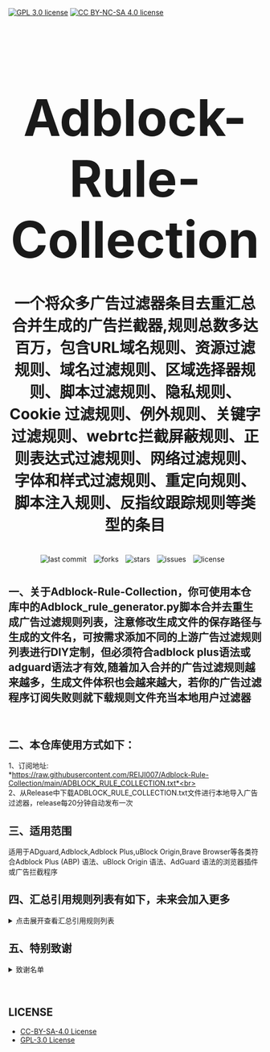 [![GPL 3.0 license](https://img.shields.io/badge/License-GPL%20v3-blue.svg)](https://github.com/REIJI007/Adblock-Rule-Collection/blob/main/LICENSE-GPL3.0)
[![CC BY-NC-SA 4.0 license](https://img.shields.io/badge/License-CC%20BY--NC--SA%204.0-lightgrey.svg)](https://github.com/REIJI007/Adblock-Rule-Collection/blob/main/LICENSE-CC%20BY-NC-SA%204.0)
<!-- 居中的大标题 -->
<h1 align="center" style="font-size: 100px; margin-bottom: 40px;">Adblock-Rule-Collection</h1>

<!-- 居中的副标题 -->
<h2 align="center" style="font-size: 30px; margin-bottom: 40px;">一个将众多广告过滤器条目去重汇总合并生成的广告拦截器,规则总数多达百万，包含URL域名规则、资源过滤规则、域名过滤规则、区域选择器规则、脚本过滤规则、隐私规则、Cookie 过滤规则、例外规则、关键字过滤规则、webrtc拦截屏蔽规则、正则表达式过滤规则、网络过滤规则、字体和样式过滤规则、重定向规则、脚本注入规则、反指纹跟踪规则等类型的条目</h2>

<!-- 徽章（根据需要调整） -->
<p align="center" style="margin-bottom: 40px;">
    <img src="https://img.shields.io/badge/last%20commit-today-brightgreen" alt="last commit" style="margin-right: 10px;">
    <img src="https://img.shields.io/github/forks/REIJI007/Adblock-Rule-Collection" alt="forks" style="margin-right: 10px;">
    <img src="https://img.shields.io/github/stars/REIJI007/Adblock-Rule-Collection" alt="stars" style="margin-right: 10px;">
    <img src="https://img.shields.io/github/issues/REIJI007/Adblock-Rule-Collection" alt="issues" style="margin-right: 10px;">
    <img src="https://img.shields.io/github/license/REIJI007/Adblock-Rule-Collection" alt="license" style="margin-right: 10px;">
</p>


## 一、关于Adblock-Rule-Collection，你可使用本仓库中的Adblock_rule_generator.py脚本合并去重生成广告过滤规则列表，注意修改生成文件的保存路径与生成的文件名，可按需求添加不同的上游广告过滤规则列表进行DIY定制，但必须符合adblock plus语法或adguard语法才有效,随着加入合并的广告过滤规则越来越多，生成文件体积也会越来越大，若你的广告过滤程序订阅失败则就下载规则文件充当本地用户过滤器

<br>

## 二、本仓库使用方式如下：
1、订阅地址: <br> *https://raw.githubusercontent.com/REIJI007/Adblock-Rule-Collection/main/ADBLOCK_RULE_COLLECTION.txt*<br>
<br>
2、从Release中下载ADBLOCK_RULE_COLLECTION.txt文件进行本地导入广告过滤器，release每20分钟自动发布一次
<br>

## 三、适用范围
适用于ADguard,Adblock,Adblock Plus,uBlock Origin,Brave Browser等各类符合Adblock Plus (ABP) 语法、uBlock Origin 语法、AdGuard 语法的浏览器插件或广告拦截程序
<br>


## 四、汇总引用规则列表有如下，未来会加入更多
<details>
  <summary>点击展开查看汇总引用规则列表</summary>

1. **Anti-ad for adguard**  
   *https://anti-ad.net/adguard.txt*<br>

2. **Anti-ad-Easylist**  
   *https://anti-ad.net/easylist.txt*<br>

3. **EasyList**  
   *https://easylist.to/easylist/easylist.txt*<br>

4. **EasyList — first-party servers**  
   *https://raw.githubusercontent.com/easylist/easylist/master/easylist/easylist_adservers.txt*<br>

5. **EasyList — third-party servers**  
   *https://raw.githubusercontent.com/easylist/easylist/master/easylist/easylist_thirdparty.txt*<br>

6. **EasyList Privacy**  
   *https://easylist.to/easylist/easyprivacy.txt*<br>

7. **EasyList Privacy — trackingservers**  
   *https://raw.githubusercontent.com/easylist/easylist/master/easyprivacy/easyprivacy_trackingservers.txt*<br>

8. **EasyPrivacy — third-party trackers**  
   *https://raw.githubusercontent.com/easylist/easylist/master/easyprivacy/easyprivacy_thirdparty.txt*<br>

9. **EasyPrivacy — third-party international trackers**  
   *https://raw.githubusercontent.com/easylist/easylist/master/easyprivacy/easyprivacy_thirdparty_international.txt*<br>

10. **Easylist Cookie List**  
    *https://secure.fanboy.co.nz/fanboy-cookiemonster.txt*<br>

11. **EasyList China**  
    *https://raw.githubusercontent.com/easylist/easylistchina/master/easylistchina.txt*<br>

12. **Fanboy's Annoyance List**  
    *https://secure.fanboy.co.nz/fanboy-annoyance.txt*<br>

13. **Fanboy's Social Blocking List**  
    *https://easylist.to/easylist/fanboy-social.txt*<br>

14. **CJX's Annoyance List**  
    *https://raw.githubusercontent.com/cjx82630/cjxlist/master/cjx-annoyance.txt*<br>

15. **CJX's EasyList Lite**  
    *https://raw.githubusercontent.com/cjx82630/cjxlist/master/cjxlist.txt*<br>

16. **CJX's uBlock list**  
    *https://raw.githubusercontent.com/cjx82630/cjxlist/master/cjx-ublock.txt*<br>

17. **uniartisan's Adblock List Plus**  
    *https://raw.githubusercontent.com/uniartisan/adblock_list/master/adblock_plus.txt*<br>

18. **uniartisan's Privacy List**  
    *https://raw.githubusercontent.com/uniartisan/adblock_list/master/adblock_privacy.txt*<br>

19. **AdRules AdBlock List Plus**  
    *https://raw.githubusercontent.com/Cats-Team/AdRules/main/adblock_plus.txt*<br>

20. **AdRules DNS List**  
    *https://raw.githubusercontent.com/Cats-Team/AdRules/main/dns.txt*<br>

21. **AdBlock DNS**  
    *https://raw.githubusercontent.com/217heidai/adblockfilters/main/rules/adblockdns.txt*<br>

22. **AdBlock Filter**  
    *https://raw.githubusercontent.com/217heidai/adblockfilters/main/rules/adblockfilters.txt*<br>

23. **GOODBYEADS**  
    *https://raw.githubusercontent.com/8680/GOODBYEADS/master/rules.txt*<br>

24. **GOODBYEADS-DNS**  
    *https://raw.githubusercontent.com/8680/GOODBYEADS/master/dns.txt*<br>

25. **GOODBYEADS-allow**  
    *https://raw.githubusercontent.com/8680/GOODBYEADS/master/allow.txt*<br>

26. **AWAvenue-Ads-Rule**  
    *https://raw.githubusercontent.com/TG-Twilight/AWAvenue-Ads-Rule/main/AWAvenue-Ads-Rule.txt*<br>

27. **Bibaiji's ad-rules**  
    *https://raw.githubusercontent.com/Bibaiji/ad-rules/main/rule/ad-rules.txt*<br>

28. **uBlock filters**  
    *https://raw.githubusercontent.com/uBlockOrigin/uAssets/master/filters/filters.txt*<br>

29. **uBlock privacy filter**  
    *https://raw.githubusercontent.com/uBlockOrigin/uAssets/master/filters/privacy.txt*<br>

30. **uBlock mobile filter**  
    *https://raw.githubusercontent.com/uBlockOrigin/uAssets/master/filters/filters-mobile.txt*<br>

31. **uBlock Badware risks filter**  
    *https://raw.githubusercontent.com/uBlockOrigin/uAssets/master/filters/badware.txt*<br>

32. **uBlock Annoyances-Cookies filter**  
    *https://raw.githubusercontent.com/uBlockOrigin/uAssets/master/filters/annoyances-cookies.txt*<br>

33. **uBlock Annoyances-others filter**  
    *https://raw.githubusercontent.com/uBlockOrigin/uAssets/master/filters/annoyances-others.txt*<br>

34. **uBlock Unbreak filter**  
    *https://raw.githubusercontent.com/uBlockOrigin/uAssets/master/filters/unbreak.txt*<br>

35. **AdGuard Base filter cryptominers**  
    *https://raw.githubusercontent.com/AdguardTeam/AdguardFilters/master/BaseFilter/sections/cryptominers.txt*<br>

36. **AdGuard Exclusion rules**  
    *https://raw.githubusercontent.com/AdguardTeam/AdGuardSDNSFilter/master/Filters/exclusions.txt*<br>

37. **AdGuard Exception rules**  
    *https://raw.githubusercontent.com/AdguardTeam/AdGuardSDNSFilter/master/Filters/exceptions.txt*<br>

38. **AdGuardSDNSFilter**  
    *https://raw.githubusercontent.com/AdguardTeam/AdGuardSDNSFilter/master/Filters/rules.txt*<br>

39. **Adgurd Base filter**  
    *https://raw.githubusercontent.com/AdguardTeam/FiltersRegistry/master/filters/filter_2_Base/filter.txt*<br>

40. **AdGuard Base filter — first-party servers**  
    *https://raw.githubusercontent.com/AdguardTeam/AdguardFilters/master/BaseFilter/sections/adservers_firstparty.txt*<br>

41. **AdGuard Base filter — foreign servers**  
    *https://raw.githubusercontent.com/AdguardTeam/AdguardFilters/master/BaseFilter/sections/foreign.txt*<br>

42. **Adgurd Mobile filter**  
    *https://raw.githubusercontent.com/AdguardTeam/AdguardFilters/master/MobileFilter/sections/adservers.txt*<br>

43. **Adgurd Tracking Protection filter**  
    *https://raw.githubusercontent.com/AdguardTeam/FiltersRegistry/master/filters/filter_3_Spyware/filter.txt*<br>

44. **AdGuard Tracking Protection filter — first-party trackers**  
    *https://raw.githubusercontent.com/AdguardTeam/AdguardFilters/master/SpywareFilter/sections/tracking_servers_firstparty.txt*<br>

45. **AdGuard Tracking Protection filter — third-party trackers**  
    *https://raw.githubusercontent.com/AdguardTeam/AdguardFilters/master/SpywareFilter/sections/tracking_servers.txt*<br>

46. **AdGuard Tracking Protection filter — mobile trackers**  
    *https://raw.githubusercontent.com/AdguardTeam/AdguardFilters/master/SpywareFilter/sections/mobile.txt*<br>

47. **Adgurd URL Tracking filter**  
    *https://raw.githubusercontent.com/AdguardTeam/FiltersRegistry/master/filters/filter_17_TrackParam/filter.txt*<br>

48. **Adgurd Social media filter**  
    *https://raw.githubusercontent.com/AdguardTeam/FiltersRegistry/master/filters/filter_4_Social/filter.txt*<br>

49. **Adgurd Annoyances filter**  
    *https://raw.githubusercontent.com/AdguardTeam/FiltersRegistry/master/filters/filter_14_Annoyances/filter.txt*<br>

50. **Filter unblocking search ads and self-promotions**  
    *https://raw.githubusercontent.com/AdguardTeam/FiltersRegistry/master/filters/filter_10_Useful/filter.txt*<br>

51. **Adgurd Chinese filter**  
    *https://raw.githubusercontent.com/AdguardTeam/FiltersRegistry/master/filters/filter_224_Chinese/filter.txt*<br>

52. **Adgurd DNS filter**  
    *https://raw.githubusercontent.com/AdguardTeam/FiltersRegistry/master/filters/filter_15_DnsFilter/filter.txt*<br>

53. **AdGuard for Android**  
    *https://filters.adtidy.org/android/filters/11.txt*<br>

54. **AdGuard for iOS**  
    *https://filters.adtidy.org/ios/filters/11.txt*<br>

55. **HyperADRules**  
    *https://raw.githubusercontent.com/Lynricsy/HyperADRules/master/rules.txt*<br>

56. **HyperADRules-DNS**  
    *https://raw.githubusercontent.com/Lynricsy/HyperADRules/master/dns.txt*<br>

57. **TheBestAdrules**  
    *https://raw.githubusercontent.com/guandasheng/adguardhome/main/rule/all.txt*<br>

58. **xinggsf's rules**  
    *https://raw.githubusercontent.com/xinggsf/Adblock-Plus-Rule/master/rule.txt*<br>

59. **xinggsf's mv rules**  
    *https://raw.githubusercontent.com/xinggsf/Adblock-Plus-Rule/master/mv.txt*<br>

60. **superbigsteam rules**  
    *https://raw.githubusercontent.com/superbigsteam/adguardhomeguiz/main/rule/all.txt*<br>

61. **adblock-nocoin-list**  
    *https://raw.githubusercontent.com/hoshsadiq/adblock-nocoin-list/master/nocoin.txt*<br>

62. **GoodbyeAds-AdBlock-Filter**  
    *https://raw.githubusercontent.com/jerryn70/GoodbyeAds/master/Formats/GoodbyeAds-AdBlock-Filter.txt*<br>

63. **GoodbyeAds-Ultra-AdBlock-Filter**  
    *https://raw.githubusercontent.com/jerryn70/GoodbyeAds/master/Formats/GoodbyeAds-Ultra-AdBlock-Filter.txt*<br>

64. **Phishing URL Blocklist ——AdGuard**  
    *https://malware-filter.gitlab.io/malware-filter/phishing-filter-ag.txt*<br>

65. **Phishing URL Blocklist ——AdGuard Home**  
    *https://malware-filter.gitlab.io/malware-filter/phishing-filter-agh.txt*<br>

66. **Phishing URL Blocklist ——uBlock Origin**  
    *https://malware-filter.gitlab.io/malware-filter/phishing-filter.txt*<br>

67. **Malicious URL Blocklist ——AdGuard**  
    *https://malware-filter.gitlab.io/malware-filter/urlhaus-filter-ag.txt*<br>

68. **Malicious URL Blocklist ——AdGuard Home**  
    *https://malware-filter.gitlab.io/malware-filter/urlhaus-filter-agh.txt*<br>

69. **Malicious URL Blocklist ——uBlock Origin**  
    *https://malware-filter.gitlab.io/malware-filter/urlhaus-filter.txt*<br>

70. **Tracking JS Blocklist**  
    *https://malware-filter.gitlab.io/malware-filter/tracking-filter.txt*<br>

71. **Botnet IP Blocklist ——AdGuard**  
    *https://malware-filter.gitlab.io/malware-filter/botnet-filter-ag.txt*<br>

72. **Botnet IP Blocklist ——AdGuard Home**  
    *https://malware-filter.gitlab.io/malware-filter/botnet-filter-agh.txt*<br>

73. **Botnet IP Blocklist ——uBlock Origin**  
    *https://malware-filter.gitlab.io/malware-filter/botnet-filter.txt*<br>

74. **ABP filters**  
    *https://easylist-msie.adblockplus.org/abp-filters-anti-cv.txt*<br>

75. **adgk**  
    *https://raw.githubusercontent.com/banbendalao/ADgk/master/ADgk.txt*<br>

76. **yokoffing's Annoyance List**  
    *https://raw.githubusercontent.com/yokoffing/filterlists/main/annoyance_list.txt*<br>

77. **yokoffing's Privacy Essentials**  
    *https://raw.githubusercontent.com/yokoffing/filterlists/main/privacy_essentials.txt*<br>

78. **Spam404's Adblock-list**  
    *https://raw.githubusercontent.com/Spam404/lists/master/adblock-list.txt*<br>

79. **Brave-specific filter**  
    *https://raw.githubusercontent.com/brave/adblock-lists/master/brave-lists/brave-specific.txt*<br>

80. **Brave-ios-specific filter**  
    *https://raw.githubusercontent.com/brave/adblock-lists/master/brave-lists/brave-ios-specific.txt*<br>

81. **Brave-Android-specific filter**  
    *https://raw.githubusercontent.com/brave/adblock-lists/master/brave-lists/brave-android-specific.txt*<br>

82. **Brave-Firstparty filter**  
    *https://raw.githubusercontent.com/brave/adblock-lists/master/brave-lists/brave-firstparty.txt*<br>

83. **Brave-Firstparty-cname filter**  
    *https://raw.githubusercontent.com/brave/adblock-lists/master/brave-lists/brave-firstparty-cname.txt*<br>

84. **Brave-Unbreak filter**  
    *https://raw.githubusercontent.com/brave/adblock-lists/master/brave-unbreak.txt*<br>

</details>

## 五、特别致谢


<details>
  <summary>致谢名单</summary>

1、anti-AD (https://github.com/privacy-protection-tools/anti-AD)

2、easylist (https://github.com/easylist/easylist)

3、cjxlist (https://github.com/cjx82630/cjxlist)

4、uniartisan (https://github.com/uniartisan/adblock_list)

5、Cats-Team (https://github.com/Cats-Team/AdRules)

6、217heidai (https://github.com/217heidai/adblockfilters)

7、GOODBYEADS (https://github.com/8680/GOODBYEADS)

8、AWAvenue-Ads-Rule (https://github.com/TG-Twilight/AWAvenue-Ads-Rule)

9、Bibaiji (https://github.com/Bibaiji/ad-rules/)

10、uBlockOrigin (https://github.com/uBlockOrigin/uAssets)

11、ADguardTeam (https://github.com/AdguardTeam/AdGuardFilters)

12、HyperADRules (https://github.com/Lynricsy/HyperADRules)

13、guandasheng (https://github.com/guandasheng/adguardhome)

14、xinggsf (https://github.com/xinggsf/Adblock-Plus-Rule)

15、superbigsteam (https://github.com/superbigsteam/adguardhomeguiz)

16、hoshsadiq (https://github.com/hoshsadiq/adblock-nocoin-list)

17、jerryn70 (https://github.com/jerryn70/GoodbyeAds)

18、malware-filter (https://gitlab.com/malware-filter)

19、abp-filters (https://gitlab.com/eyeo/anti-cv/abp-filters-anti-cv)

20、banbendalao (https://github.com/banbendalao/ADgk)

21、yokoffing (https://github.com/yokoffing/filterlists)

22、notracking (https://github.com/notracking/hosts-blocklists)

23、Spam404 (https://github.com/Spam404/lists)

24、brave (https://github.com/brave/adblock-lists)

</details>


<br>
<br>


## LICENSE
- [CC-BY-SA-4.0 License](https://github.com/REIJI007/Adblock-Rule-Collection/blob/main/LICENSE-CC%20BY-NC-SA%204.0)
- [GPL-3.0 License](https://github.com/REIJI007/Adblock-Rule-Collection/blob/main/LICENSE-GPL3.0)
